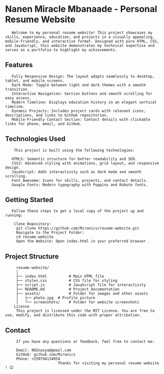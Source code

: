 # Nanen Miracle Mbanaade - Personal Resume Website
       Welcome to my personal resume website! This project showcases my skills, experience, education, and projects in a visually appealing, mobile-friendly, and interactive format. Designed with pure HTML, CSS, and JavaScript, this website demonstrates my technical expertise and serves as a portfolio to highlight my achievements.

## Features
       Fully Responsive Design: The layout adapts seamlessly to desktop, tablet, and mobile screens.
       Dark Mode: Toggle between light and dark themes with a smooth transition.
       Interactive Navigation: Section buttons and smooth scrolling for easy access.
       Modern Timeline: Displays education history in an elegant vertical timeline.
       Dynamic Projects: Includes project cards with relevant icons, descriptions, and links to GitHub repositories.
       Mobile-Friendly Contact Section: Contact details with clickable links for phone, email, and GitHub.
## Technologies Used
        This project is built using the following technologies:

       HTML5: Semantic structure for better readability and SEO.
       CSS3: Advanced styling with animations, grid layout, and responsive design.
       JavaScript: Adds interactivity such as dark mode and smooth scrolling.
       Font Awesome: Icons for skills, projects, and contact details.
       Google Fonts: Modern typography with Poppins and Roboto fonts.
## Getting Started
       Follow these steps to get a local copy of the project up and running:

        Clone Repository:
         git clone https://github.com/Miranics/resume-website.git
         Navigate to the Project Folder:
         cd resume-website
         Open the Website: Open index.html in your preferred browser .


## Project Structure
          
         resume-website/
         │
         ├── index.html          # Main HTML file
         ├── styles.css          # CSS file for styling
         ├── script.js           # JavaScript file for interactivity
         ├── README.md           # Project documentation
         ├── assets/             # Folder for images and other assets
         │   ├── photo.jpg  # Profile picture
         │   └── screenshots/    # Folder for website screenshots
        License
         This project is licensed under the MIT License. You are free to use, modify, and distribute this code with proper attribution.

## Contact
         If you have any questions or feedback, feel free to contact me:

         Email: 002nasya@gmail.com
         GitHub: github.com/Miranics
         Phone: +250794134054
                            Thanks for visiting my personal resume website ! 😊
